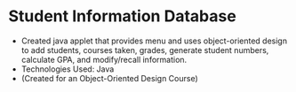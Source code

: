 # Student Information Database 
- Created java applet that provides menu and uses object-oriented design to add students, courses taken, grades, generate student numbers, calculate GPA, and modify/recall information.
- Technologies Used: Java
- (Created for an Object-Oriented Design Course)
